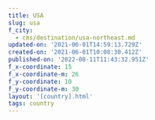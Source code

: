```yaml
---
title: USA
slug: usa
f_city:
  - cms/destination/usa-northeast.md
updated-on: '2021-06-01T14:59:13.729Z'
created-on: '2021-06-01T10:08:30.412Z'
published-on: '2022-08-11T11:43:32.951Z'
f_x-coordinate: 15
f_x-coordinate-m: 26
f_y-coordinate: 10
f_y-coordinate-m: 30
layout: '[country].html'
tags: country
---
```



